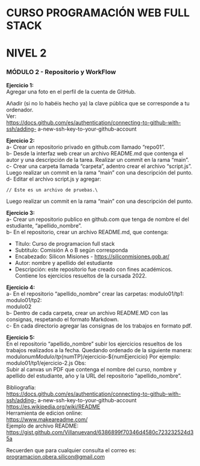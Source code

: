 # CURSO PROGRAMACIÓN WEB FULL STACK
# NIVEL 2
### MÓDULO 2 - Repositorio y WorkFlow
**Ejercicio 1:**\
Agregar una foto en el perfil de la cuenta de GitHub.

Añadir (si no lo habéis hecho ya) la clave pública que se corresponde a tu
ordenador.\
Ver:\
https://docs.github.com/es/authentication/connecting-to-github-with-ssh/adding-
a-new-ssh-key-to-your-github-account

**Ejercicio 2:**\
a- Crear un repositorio privado en github.com llamado “repo01”.\
b- Desde la interfaz web crear un archivo README.md que contenga el autor y
una descripción de la tarea. Realizar un commit en la rama “main”.\
c- Crear una carpeta llamada “carpeta”, adentro crear el archivo “script.js”.
Luego realizar un commit en la rama “main” con una descripción del punto.\
d- Editar el archivo script.js y agregar:
```
// Este es un archivo de pruebas.\
```
Luego realizar un commit en la rama “main” con una descripción del punto.

**Ejercicio 3:**\
a- Crear un repositorio publico en github.com que tenga de nombre el del
estudiante, “apellido_nombre”.\
b- En el repositorio, crear un archivo README.md, que contenga:
  - Título: Curso de programacion full stack
  - Subtitulo: Comisión A o B según corresponda
  - Encabezado: Silicon Misiones - https://siliconmisiones.gob.ar/
  - Autor: nombre y apellido del estudiante
  - Descripción: este repositorio fue creado con fines académicos. Contiene
los ejercicios resueltos de la cursada 2022.

**Ejercicio 4:**\
a- En el repositorio “apellido_nombre” crear las carpetas:
modulo01/tp1:\
modulo01/tp2:\
modulo02\
b- Dentro de cada carpeta, crear un archivo README.MD con las consignas,
respetando el formato Markdown.\
c- En cada directorio agregar las consignas de los trabajos en formato pdf.

**Ejercicio 5:**\
En el repositorio “apellido_nombre” subir los ejercicios resueltos de los trabajos
realizados a la fecha. Quedando ordenado de la siguiente manera:
modulo${numModulo}/tp${numTP}/ejercicio-${numEjercicio}
Por ejemplo: modulo01/tp1/ejercicio-2.js
Obs:\
Subir al canvas un PDF que contenga el nombre del curso, nombre y apellido
del estudiante, año y  la URL del repositorio “apellido_nombre”.

Bibliografía:\
https://docs.github.com/es/authentication/connecting-to-github-with-ssh/adding-
a-new-ssh-key-to-your-github-account \
https://es.wikipedia.org/wiki/README \
Herramienta de edicion online:\
https://www.makeareadme.com/ \
Ejemplo de archivo README:\
https://gist.github.com/Villanuevand/6386899f70346d4580c723232524d35a

Recuerden que para cualquier consulta el correo es:\
programacion.obera.silicon@gmail.com
